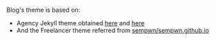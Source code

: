 Blog's theme is based on:

- Agency Jekyll theme obtained [here](http://jekyllthemes.org/themes/agency/) and [here](https://startbootstrap.com/template-overviews/agency/)
- And the Freelancer theme referred from [sempwn/sempwn.github.io](https://github.com/sempwn/sempwn.github.io)
